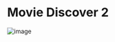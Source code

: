 # Movie Discover 2

![image](https://user-images.githubusercontent.com/45342092/203778345-5294bd03-1fbf-47ec-b4ff-a798197ae954.png)


